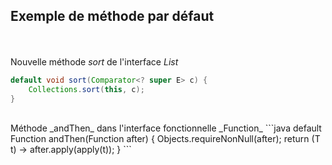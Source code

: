 ## Exemple de méthode par défaut
<br><br>
Nouvelle méthode _sort_ de l'interface _List_
```java
default void sort(Comparator<? super E> c) {
    Collections.sort(this, c);
}
```
<br>
Méthode _andThen_ dans l'interface fonctionnelle _Function_
```java
default <V> Function<T, V> andThen(Function<R,V> after) {
    Objects.requireNonNull(after);
    return (T t) -> after.apply(apply(t));
}
```
